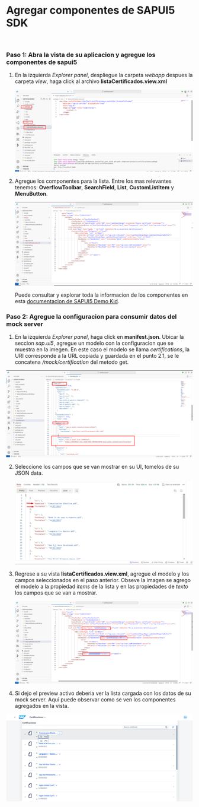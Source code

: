 # Agregar componentes de SAPUI5 SDK 

<br>

### Paso 1: Abra la vista de su aplicacion y agregue los componentes de sapui5

1. En la izquierda *Explorer panel*, despliegue la carpeta *webapp* despues la carpeta *view*, haga click al archivo **listaCertificados.view.xml** 

   ![Open view](img/n01-open-view.png)
   

2. Agregue los componentes para la lista. Entre los mas relevantes tenemos: **OverflowToolbar**, **SearchField**, **List**, **CustomListItem** y **MenuButton**.

   ![Add components](img/n02-add-components-sapui5.png)

   Puede consultar y explorar toda la informacion de los componentes en esta [documentacion de SAPUI5 Demo Kid](https://sapui5.hana.ondemand.com/).

### Paso 2: Agregue la configuracion para consumir datos del mock server

1.  En la izquierda *Explorer panel*, haga click en **manifest.json**. Ubicar la seccion *sap.ui5*, agregue un modelo con la configuracion que se muestra en la imegen. En este caso el modelo se llama *certifications*, la URI corresponde a la URL copiada y guardada en el punto 2.1, se le concatena */mock/certification* del metodo get.

   ![Add config mock server](img/n03-config-model.png)

2. Seleccione los campos que se van mostrar en su UI, tomelos de su JSON data.  

   ![Json data](img/n04-app-json-fields.png) 

3. Regrese a su vista **listaCertificados.view.xml**, agregue el modelo y los campos seleccionados en el paso anterior. Obseve la imagen se agrego el modelo a la propiedad *items* de la lista y en las propiedades de *texto* los campos que se van a mostrar. 

    ![Add data value](img/n05-add-value-data.png)

4.  Si dejo el preview activo deberia ver la lista cargada con los datos de su mock server. Aqui puede observar como se ven los componentes agregados en la vista.

   ![Json data](img/n06-preview-app.png) 

